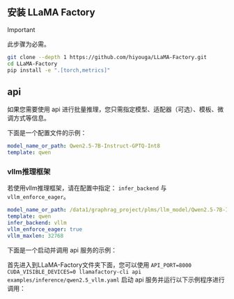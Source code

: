 ## 安装 LLaMA Factory

> [!IMPORTANT]
> 此步骤为必需。

```bash
git clone --depth 1 https://github.com/hiyouga/LLaMA-Factory.git
cd LLaMA-Factory
pip install -e ".[torch,metrics]"
```
## api
如果您需要使用 api 进行批量推理，您只需指定模型、适配器（可选）、模板、微调方式等信息。

下面是一个配置文件的示例：
```yaml
model_name_or_path: Qwen2.5-7B-Instruct-GPTQ-Int8
template: qwen
```
### vllm推理框架
若使用vllm推理框架，请在配置中指定： `infer_backend` 与 `vllm_enforce_eager`。
```yaml
model_name_or_path: /data1/graphrag_project/plms/llm_model/Qwen2.5-7B-Instruct-GPTQ-Int8
template: qwen
infer_backend: vllm
vllm_enforce_eager: true
vllm_maxlen: 32768
```

下面是一个启动并调用 api 服务的示例：

首先进入到LLaMA-Factory文件夹下面，您可以使用 `API_PORT=8000 CUDA_VISIBLE_DEVICES=0 llamafactory-cli api examples/inference/qwen2.5_vllm.yaml` 启动 api 服务并运行以下示例程序进行调用：
